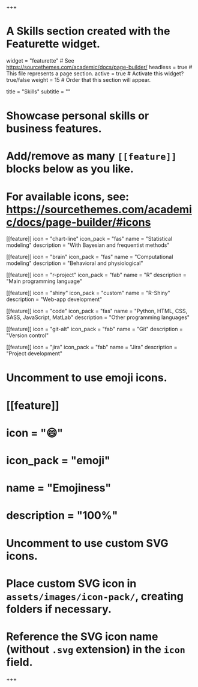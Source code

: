+++
# A Skills section created with the Featurette widget.
widget = "featurette"  # See https://sourcethemes.com/academic/docs/page-builder/
headless = true  # This file represents a page section.
active = true  # Activate this widget? true/false
weight = 15  # Order that this section will appear.

title = "Skills"
subtitle = ""

# Showcase personal skills or business features.
# 
# Add/remove as many `[[feature]]` blocks below as you like.
# 
# For available icons, see: https://sourcethemes.com/academic/docs/page-builder/#icons

[[feature]]
  icon = "chart-line"
  icon_pack = "fas"
  name = "Statistical modeling"
  description = "With Bayesian and frequentist methods"  

[[feature]]
  icon = "brain"
  icon_pack = "fas"
  name = "Computational modeling"
  description = "Behavioral and physiological"

[[feature]]
  icon = "r-project"
  icon_pack = "fab"
  name = "R"
  description = "Main programming language"
  
[[feature]]
  icon = "shiny"
  icon_pack = "custom"
  name = "R-Shiny"
  description = "Web-app development"

[[feature]]
  icon = "code"
  icon_pack = "fas"
  name = "Python, HTML, CSS, SASS, JavaScript, MatLab"
  description = "Other programming languages"

[[feature]]
  icon = "git-alt"
  icon_pack = "fab"
  name = "Git"
  description = "Version control"

[[feature]]
  icon = "jira"
  icon_pack = "fab"
  name = "Jira"
  description = "Project development"

# Uncomment to use emoji icons.
# [[feature]]
#  icon = ":smile:"
#  icon_pack = "emoji"
#  name = "Emojiness"
#  description = "100%"  

# Uncomment to use custom SVG icons.
# Place custom SVG icon in `assets/images/icon-pack/`, creating folders if necessary.
# Reference the SVG icon name (without `.svg` extension) in the `icon` field.


+++
